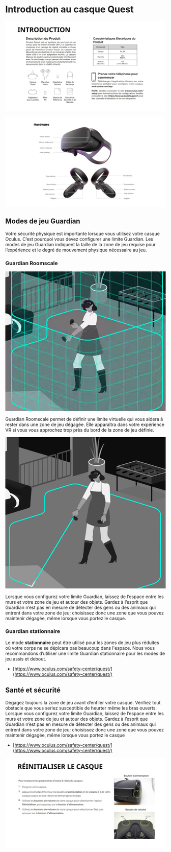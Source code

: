 # Introduction au casque Quest

![](./Diapositive1.SVG)

![](./Diapositive2.SVG)




## Modes de jeu Guardian

Votre sécurité physique est importante lorsque vous utilisez votre casque Oculus. C’est pourquoi vous devez configurer une limite Guardian. Les modes de jeu Guardian indiquent la taille de la zone de jeu requise pour l’expérience et le degré de mouvement physique nécessaire au jeu.

### Guardian Roomscale

![Guardian Roomscale](./limite_guardian.png)

Guardian Roomscale permet de définir une limite virtuelle qui vous aidera à rester dans une zone de jeu dégagée. Elle apparaîtra dans votre expérience VR si vous vous approchez trop près du bord de la zone de jeu définie.

![Dessiner les limites du Guardian Roomscale](./dessiner_limite_roomscale.png)

Lorsque vous configurez votre limite Guardian, laissez de l’espace entre les murs et votre zone de jeu et autour des objets. Gardez à l’esprit que Guardian n’est pas en mesure de détecter des gens ou des animaux qui entrent dans votre zone de jeu; choisissez donc une zone que vous pouvez maintenir dégagée, même lorsque vous portez le casque.

### Guardian stationnaire

Le mode  **stationnaire** peut être utilisé pour les zones de jeu plus réduites où votre corps ne se déplcara pas beaucoup dans l'espace. Nous vous recommandons d’utiliser une limite Guardian stationnaire pour les modes de jeu assis et debout.

* [https://www.oculus.com/safety-center/quest/](https://www.oculus.com/safety-center/quest/)

## Santé et sécurité

Dégagez toujours la zone de jeu avant d’enfiler votre casque. Vérifiez tout obstacle que vous seriez susceptible de heurter même les bras ouverts. Lorsque vous configurez votre limite Guardian, laissez de l’espace entre les murs et votre zone de jeu et autour des objets. Gardez à l’esprit que Guardian n’est pas en mesure de détecter des gens ou des animaux qui entrent dans votre zone de jeu; choisissez donc une zone que vous pouvez maintenir dégagée, même lorsque vous portez le casque

* [https://www.oculus.com/safety-center/quest/](https://www.oculus.com/safety-center/quest/)

![](./Diapositive3.SVG)